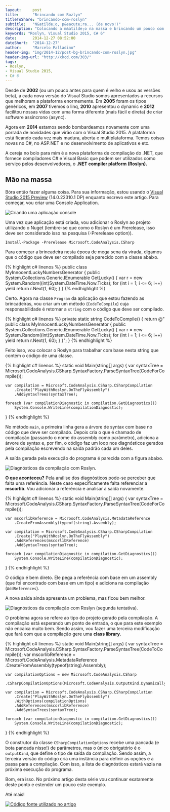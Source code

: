 ```yaml
---
layout:     post
title:      "Brincando com Rozlyn"
titleToShare: "brincando-com-roslyn"
subtitle:   "N&atilde;o, p&eacute;ra... (de novo!)"
description: "Colocando a m&atilde;o na massa e brincando um pouco com as APIs do Roslyn."
keywords: "Roslyn, Visual Studio 2015, C# 6"
date:       2014-12-27 08:52:00
dateShort:  "2014-12-27"
author:     "Marcelo Palladino"
header-img: "img/2014-12/post-bg-brincando-com-roslyn.jpg"
header-img-url: "http://xkcd.com/303/"
tags:
- Roslyn,
- Visual Studio 2015,
- C# 6
---
```


<p>
    Desde de <b>2002</b> (ou um pouco antes para quem &eacute; velho e usou as vers&otilde;es beta), a cada nova vers&atilde;o do Visual Studio somos apresentados a recursos que melhoram a plataforma enormemente.
    Em <b>2005</b> foram os tipos gen&eacute;ricos, em <b>2007</b> tivemos o linq, <b>2010</b> apresentou o dynamic e <b>2012</b> facilitou nossas vidas com uma
    forma diferente (mais f&aacute;cil e direta) de criar software ass&iacute;ncrono (async).
</p>

<p>
    Agora em <b>2014</b> estamos sendo bombardeamos novamente com uma porrada de novidades que vir&atilde;o com o Visual Studio 2015.
    A plataforma est&aacute; ficando cada vez mais madura, aberta e multiplataforma. Temos coisas novas no C#, no ASP.NET e no desenvolvimento de
    aplicativos e etc.
</p>

<p>
    A cereja no bolo para mim &eacute; a nova plataforma de compila&ccedil;&atilde;o do
    .NET, que fornece compiladores C# e Visual Basic que podem ser utilizados como servi&ccedil;o pelos desenvolvedores, 
    o <b>.NET compiler platform (Roslyn).</b>
</p>

<h2 class="section-heading">M&atilde;o na massa</h2>

<p>
    B&oacute;ra ent&atilde;o fazer alguma coisa. Para sua informa&ccedil;&atilde;o, estou usando o
    <a href="http://www.visualstudio.com/en-us/downloads/visual-studio-2015-downloads-vs.aspx" target="_blank">Visual Studio 2015 Preview</a> (14.0.22310.1 DP) enquanto escrevo este artigo. Para come&ccedil;ar, vou criar uma
    Console Application.
</p>

<img src="{{ site.url }}/img/2014-12/playwithroslyn_0.png" alt="Criando uma aplica&ccedil;&atilde;o console" class="img-responsive center-block">

<p>
    Uma vez que aplica&ccedil;&atilde;o est&aacute; criada, vou adicionar o Roslyn ao projeto
    utilizando o Nuget (lembre-se que como o Roslyn &eacute; um Prerelease, isso
    deve ser considerado isso na pesquisa (-Prerelease option)).
</p>

```
Install-Package -Prerelease Microsoft.CodeAnalysis.CSharp
```

<p>
    Para come&ccedil;ar a brincadeira nesta &eacute;poca de mega sena da virada,
    digamos que o c&oacute;digo que deve ser compilado seja parecido com a classe abaixo.
</p>

{% highlight c# linenos %}
public class MyInnocentLuckyNumbersGenerator
{
    public System.Collections.Generic.IEnumerable<int> GetLucky()
    {
        var r = new System.Random((int)System.DateTime.Now.Ticks);
        for (int i = 1; i <= 6; i++)
            yield return r.Next(1, 60);
    }
}
{% endhighlight %}


<p>
    Certo. Agora na classe <code>Program</code> da aplica&ccedil;&atilde;o que estou fazendo as brincadeiras, vou criar um 
    um m&eacute;todo (<code>CodeToCompile</code>) cuja responsabilidade &eacute; retornar a <code>string</code> com o c&oacute;digo que deve ser compilado.
</p>

{% highlight c# linenos %}
private static string CodeToCompile()
{
    return @"
        public class MyInnocentLuckyNumbersGenerator
        {
            public System.Collections.Generic.IEnumerable<int> GetLucky()
            {
                var r = new System.Random((int)System.DateTime.Now.Ticks);
                for (int i = 1; i <= 6; i++)
                    yield return r.Next(1, 60);
            }
        }";
}
{% endhighlight %}

<p>
    Feito isso, vou colocar o Roslyn para trabalhar com base nesta string que cont&eacute;m o c&oacute;digo de uma classe.
</p>

{% highlight c# linenos %}
static void Main(string[] args)
{
    var syntaxTree = Microsoft.CodeAnalysis.CSharp.SyntaxFactory.ParseSyntaxTree(CodeForCompile());

    var compilation = Microsoft.CodeAnalysis.CSharp.CSharpCompilation
        .Create("PlayWithRoslyn.OnTheFlyAssembly")
        .AddSyntaxTrees(syntaxTree);

    foreach (var compilationDiagnostic in compilation.GetDiagnostics())
        System.Console.WriteLine(compilationDiagnostic);
}
{% endhighlight %}

<p>
    No m&eacute;todo <code>main</code>, a primeira linha gera a &aacute;rvore de syntax com base no c&oacute;digo que
    deve ser compilado. Depois cria o que &eacute; chamado de compila&ccedil;&atilde;o (passando o nome do assembly como par&acirc;metro),
    adiciona a &aacute;rvore de syntax e, por fim, o c&oacute;digo faz um loop nos diagn&oacute;sticos gerados pela compila&ccedil;&atilde;o escrevendo na sa&iacute;da padr&atilde;o cada um deles. 
</p>

<p>
    A sa&iacute;da gerada pela execu&ccedil;&atilde;o do programa &eacute; parecida com a figura abaixo.
</p>

<img src="{{ site.url }}/img/2014-12/playwithroslyn_1.png" alt="Diagn&oacute;sticos da compila&ccedil;&atilde;o com Roslyn." class="img-responsive center-block">

<p>
    <b>O que aconteceu?</b> Pela an&aacute;lise dos diagn&oacute;sticos pode-se perceber que falta uma refer&ecirc;ncia. Neste caso especificamente falta referenciar a <b>mscorlib</b>. Vou adicionar a refer&ecirc;ncia e analisar a sa&iacute;da novamente.
</p>

{% highlight c# linenos %}
static void Main(string[] args)
{
    var syntaxTree = Microsoft.CodeAnalysis.CSharp.SyntaxFactory.ParseSyntaxTree(CodeForCompile());

    var mscorlibReference = Microsoft.CodeAnalysis.MetadataReference
        .CreateFromAssembly(typeof(string).Assembly);

    var compilation = Microsoft.CodeAnalysis.CSharp.CSharpCompilation
        .Create("PlayWithRoslyn.OnTheFlyAssembly")
        .AddReferences(mscorlibReference)
        .AddSyntaxTrees(syntaxTree);

    foreach (var compilationDiagnostic in compilation.GetDiagnostics())
        System.Console.WriteLine(compilationDiagnostic);
}
{% endhighlight %}

<p>
    O c&oacute;digo &eacute; bem direto. Ele pega a refer&ecirc;ncia com base em um assembly (que foi encontrado com base em um tipo) e adiciona na compila&ccedil;&atilde;o (<code>AddReferences</code>). 
</p>

<p>
    A nova sa&iacute;da ainda apresenta um problema, mas ficou bem melhor.
</p>

<img src="{{ site.url }}/img/2014-12/playwithroslyn_2.png" alt="Diagn&oacute;sticos da compila&ccedil;&atilde;o com Roslyn (segunda tentativa)." class="img-responsive center-block">

<p>
O problema agora se refere ao tipo do projeto gerado pela compila&ccedil;&atilde;o. A compila&ccedil;&atilde;o est&aacute; esperando um ponto de entrada, o que para este exemplo n&atilde;o encaixa muito bem. Sendo assim, vou fazer uma terceira modifica&ccedil;&atilde;o que far&aacute; com que a compila&ccedil;&atilde;o gere uma <b>class library</b>.
</p>

{% highlight c# linenos %}
static void Main(string[] args)
{
    var syntaxTree = Microsoft.CodeAnalysis.CSharp.SyntaxFactory.ParseSyntaxTree(CodeToCompile());
    var mscorlibReference = Microsoft.CodeAnalysis.MetadataReference
        .CreateFromAssembly(typeof(string).Assembly);

    var compilationOptions = new Microsoft.CodeAnalysis.CSharp
        .CSharpCompilationOptions(Microsoft.CodeAnalysis.OutputKind.DynamicallyLinkedLibrary);

    var compilation = Microsoft.CodeAnalysis.CSharp.CSharpCompilation
        .Create("PlayWithRoslyn.OnTheFlyAssembly")
        .WithOptions(compilationOptions)
        .AddReferences(mscorlibReference)
        .AddSyntaxTrees(syntaxTree);

    foreach (var compilationDiagnostic in compilation.GetDiagnostics())
        System.Console.WriteLine(compilationDiagnostic);
}
{% endhighlight %}

<p>
O construtor da classe <code>CSharpCompilationOptions</code> recebe uma pancada (e bota pancada nisso!) de par&acirc;metros, mas o &uacute;nico obrigat&oacute;rio &eacute; o <code>outputKind</code>, que define o tipo de sa&iacute;da da compila&ccedil;&atilde;o. Sendo assim, a terceira vers&atilde;o do c&oacute;digo cria uma inst&acirc;ncia para definir as op&ccedil;&otilde;es e a passa para a compila&ccedil;&atilde;o. Com isso, a lista de diagn&oacute;sticos estar&aacute; vazia na pr&oacute;xima execu&ccedil;&atilde;o do programa.
</p>

<p>
Bom, era isso. No pr&oacute;ximo artigo desta s&eacute;rie vou continuar exatamente deste ponto e estender um pouco este exemplo.
</p>

<p>
    At&eacute; mais!
</p>

<a href="https://github.com/mfpalladino/PlayWithRoslyn" title="C&oacute;digo fonte utilizado no artigo" target="_blank"><img src="{{ site.url }}/img/Octocat.jpg" alt="C&oacute;digo fonte utilizado no artigo" class="img-responsive center-block" style="cursor:pointer;"></a> 
